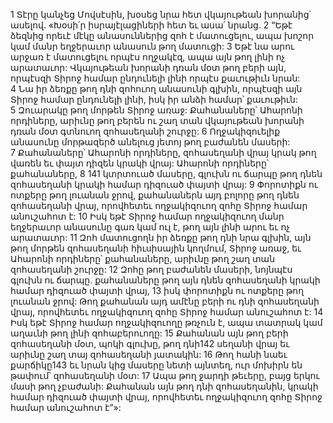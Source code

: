 1 Տէրը կանչեց Մովսէսին, խօսեց նրա հետ վկայութեան խորանից՝ ասելով. «Խօսի՛ր իսրայէլացիների հետ եւ ասա՛ նրանց. 2 “Եթէ ձեզնից որեւէ մէկը անասուններից զոհ է մատուցելու, ապա խոշոր կամ մանր եղջերաւոր անասուն թող մատուցի:
3 Եթէ նա արու արջառ է մատուցելու որպէս ողջակէզ, ապա այն թող լինի ոչ արատաւոր: Վկայութեան խորանի դռան մօտ թող բերի այն, որպէսզի Տիրոջ համար ընդունելի լինի որպէս քաւութիւն նրան: 4 Նա իր ձեռքը թող դնի զոհուող անասունի գլխին, որպէսզի այն Տիրոջ համար ընդունելի լինի, իսկ իր անձի համար՝ քաւութիւն: 5 Զուարակը թող մորթեն Տիրոջ առաջ: Քահանաները՝ Ահարոնի որդիները, արիւնը թող բերեն ու շաղ տան վկայութեան խորանի դռան մօտ գտնուող զոհասեղանի շուրջը: 6 Ողջակիզուելիք անասունը մորթազերծ անելուց յետոյ թող բաժանեն մասերի: 7 Քահանաները՝ Ահարոնի որդիները, զոհասեղանի վրայ կրակ թող վառեն եւ փայտ դիզեն կրակի վրայ: Ահարոնի որդիները՝ քահանաները, 8 141 կտրտուած մասերը, գլուխն ու ճարպը թող դնեն զոհասեղանի կրակի համար դիզուած փայտի վրայ: 9 Փորոտիքն ու ոտքերը թող լուանան ջրով, քահանաներն այդ բոլորը թող դնեն զոհասեղանի վրայ, որովհետեւ ողջակիզուող զոհը Տիրոջ համար անուշահոտ է: 10 Իսկ եթէ Տիրոջ համար ողջակիզուող մանր եղջերաւոր անասունը գառ կամ ուլ է, թող այն լինի արու եւ ոչ արատաւոր: 11 Զոհ մատուցողն իր ձեռքը թող դնի նրա գլխին, այն թող մորթեն զոհասեղանի հիւսիսային կողմում, Տիրոջ առաջ, եւ Ահարոնի որդիները՝ քահանաները, արիւնը թող շաղ տան զոհասեղանի շուրջը: 12 Զոհը թող բաժանեն մասերի, նոյնպէս գլուխն ու ճարպը. քահանաները թող այն դնեն զոհասեղանի կրակի համար դիզուած փայտի վրայ, 13 իսկ փորոտիքն ու ոտքերը թող լուանան ջրով: Թող քահանան այդ ամէնը բերի ու դնի զոհասեղանի վրայ, որովհետեւ ողջակիզուող զոհը Տիրոջ համար անուշահոտ է:
14 Իսկ եթէ Տիրոջ համար ողջակիզուողը թռչուն է, ապա տատրակ կամ աղաւնի թող լինի զոհաբերուողը: 15 Քահանան այն թող բերի զոհասեղանի մօտ, պոկի գլուխը, թող դնի142 սեղանի վրայ եւ արիւնը շաղ տայ զոհասեղանի յատակին: 16 Թող հանի նաեւ քարճիկը143 եւ նրան կից մասերը նետի այնտեղ, ուր մոխիրն են թափում՝ զոհասեղանի մօտ: 17 Ապա թող ջարդի թեւերը, բայց երկու մասի թող չբաժանի: Քահանան այն թող դնի զոհասեղանին, կրակի համար դիզուած փայտի վրայ, որովհետեւ ողջակիզուող զոհը Տիրոջ համար անուշահոտ է”»:
